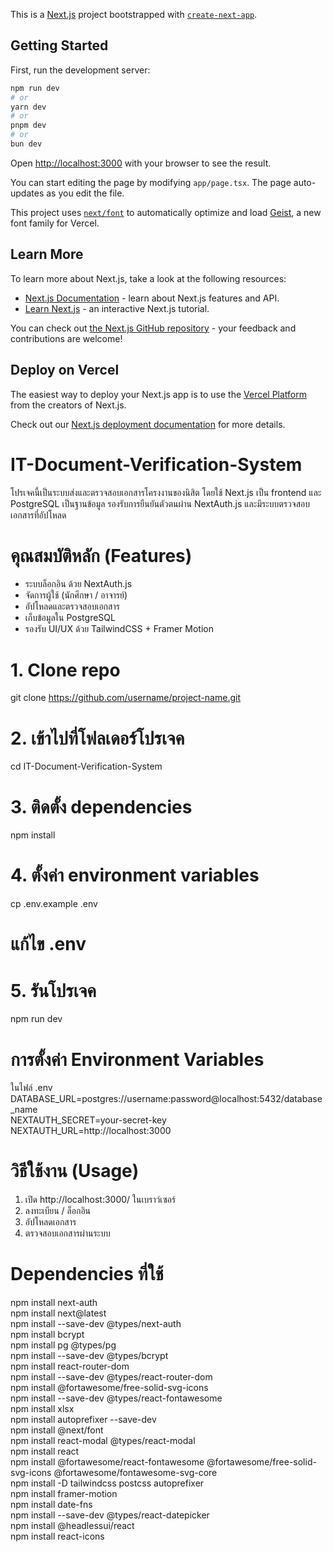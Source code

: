 This is a [Next.js](https://nextjs.org) project bootstrapped with [`create-next-app`](https://nextjs.org/docs/app/api-reference/cli/create-next-app).

## Getting Started

First, run the development server:

```bash
npm run dev
# or
yarn dev
# or
pnpm dev
# or
bun dev
```

Open [http://localhost:3000](http://localhost:3000) with your browser to see the result.

You can start editing the page by modifying `app/page.tsx`. The page auto-updates as you edit the file.

This project uses [`next/font`](https://nextjs.org/docs/app/building-your-application/optimizing/fonts) to automatically optimize and load [Geist](https://vercel.com/font), a new font family for Vercel.

## Learn More

To learn more about Next.js, take a look at the following resources:

- [Next.js Documentation](https://nextjs.org/docs) - learn about Next.js features and API.
- [Learn Next.js](https://nextjs.org/learn) - an interactive Next.js tutorial.

You can check out [the Next.js GitHub repository](https://github.com/vercel/next.js) - your feedback and contributions are welcome!

## Deploy on Vercel

The easiest way to deploy your Next.js app is to use the [Vercel Platform](https://vercel.com/new?utm_medium=default-template&filter=next.js&utm_source=create-next-app&utm_campaign=create-next-app-readme) from the creators of Next.js.

Check out our [Next.js deployment documentation](https://nextjs.org/docs/app/building-your-application/deploying) for more details.

# IT-Document-Verification-System

โปรเจคนี้เป็นระบบส่งและตรวจสอบเอกสารโครงงานของนิสิต โดยใช้ Next.js เป็น frontend และ PostgreSQL เป็นฐานข้อมูล รองรับการยืนยันตัวตนผ่าน NextAuth.js และมีระบบตรวจสอบเอกสารที่อัปโหลด

# คุณสมบัติหลัก (Features)
- ระบบล็อกอิน ด้วย NextAuth.js
- จัดการผู้ใช้ (นักศึกษา / อาจารย์)
- อัปโหลดและตรวจสอบเอกสาร
- เก็บข้อมูลใน PostgreSQL
- รองรับ UI/UX ด้วย TailwindCSS + Framer Motion

# 1. Clone repo
git clone [https://github.com/username/project-name.git  ](https://github.com/JetsadaSomporn/IT-Document-Verification-System)
# 2. เข้าไปที่โฟลเดอร์โปรเจค
cd IT-Document-Verification-System
# 3. ติดตั้ง dependencies  
npm install  
# 4. ตั้งค่า environment variables  
cp .env.example .env  
# แก้ไข .env   
# 5. รันโปรเจค  
npm run dev  

# การตั้งค่า Environment Variables
ในไฟล์ .env
DATABASE_URL=postgres://username:password@localhost:5432/database_name  
NEXTAUTH_SECRET=your-secret-key  
NEXTAUTH_URL=http://localhost:3000  

# วิธีใช้งาน (Usage)
 1. เปิด http://localhost:3000/ ในเบราว์เซอร์
 2. ลงทะเบียน / ล็อกอิน
 3. อัปโหลดเอกสาร
 4. ตรวจสอบเอกสารผ่านระบบ
    
# Dependencies ที่ใช้
npm install next-auth  
npm install next@latest  
npm install --save-dev @types/next-auth  
npm install bcrypt  
npm install pg @types/pg  
npm install --save-dev @types/bcrypt  
npm install react-router-dom  
npm install --save-dev @types/react-router-dom  
npm install @fortawesome/free-solid-svg-icons  
npm install --save-dev @types/react-fontawesome  
npm install xlsx  
npm install autoprefixer --save-dev  
npm install @next/font  
npm install react-modal @types/react-modal  
npm install react  
npm install @fortawesome/react-fontawesome @fortawesome/free-solid-svg-icons @fortawesome/fontawesome-svg-core  
npm install -D tailwindcss postcss autoprefixer  
npm install framer-motion  
npm install date-fns  
npm install --save-dev @types/react-datepicker  
npm install @headlessui/react  
npm install react-icons  


